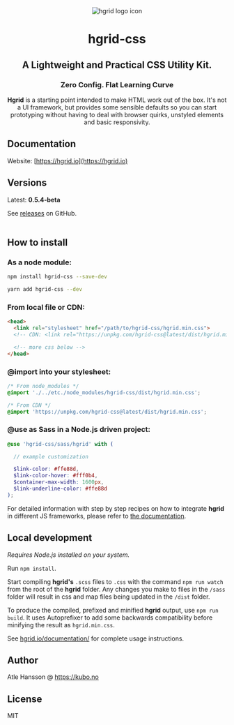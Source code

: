 <div align="center">
<img src="https://hgrid.io/assets/img/icon.png" alt="hgrid logo icon" title="hgrid logo icon">
<br>

# hgrid-css

## **A Lightweight and Practical CSS Utility Kit.**

### Zero Config. Flat Learning Curve

**Hgrid** is a starting point intended to make HTML work out of the box. It's not a UI framework, but provides some sensible defaults so you can start prototyping without having to deal with browser quirks, unstyled elements and basic responsivity.

</div>

## Documentation

Website: [https://hgrid.io](https://hgrid.io)

## Versions

Latest: **0.5.4-beta**

See [releases](https://github.com/ahansson/hgrid-css/releases) on GitHub.
<br><br>

## How to install

### **As a node module:**

```bash
npm install hgrid-css --save-dev
```

```bash
yarn add hgrid-css --dev
```

### **From local file or CDN:**

```html
<head>
  <link rel="stylesheet" href="/path/to/hgrid-css/hgrid.min.css">
  <!-- CDN: <link rel="https://unpkg.com/hgrid-css@latest/dist/hgrid.min.css"> -->

  <!-- more css below -->
</head>
```
### **@import into your stylesheet:**
```css
/* From node_modules */
@import './../etc./node_modules/hgrid-css/dist/hgrid.min.css';
```
```css
/* From CDN */
@import 'https://unpkg.com/hgrid-css@latest/dist/hgrid.min.css';
```

### **@use as Sass in a Node.js driven project:**

```scss
@use 'hgrid-css/sass/hgrid' with (

  // example customization

  $link-color: #ffe88d,
  $link-color-hover: #fff0b4,
  $container-max-width: 1600px,
  $link-underline-color: #ffe88d
);
```
For detailed information with step by step recipes on how to integrate **hgrid** in different JS frameworks, please refer to [the documentation](https://hgrid.io/documentation/integrate/).

## Local development

_Requires Node.js installed on your system._

Run `npm install`.

Start compiling **hgrid's** `.scss` files to `.css` with the command `npm run watch` from the root of the **hgrid** folder. Any changes you make to files in the `/sass` folder will result in css and map files being updated in the `/dist` folder.

To produce the compiled, prefixed and minified **hgrid** output, use `npm run build`. It uses Autoprefixer to add some backwards compatibility before minifying the result as `hgrid.min.css`.

See [hgrid.io/documentation/](https://hgrid.io/documentation/) for complete usage instructions.

## Author

Atle Hansson @ https://kubo.no

## License

MIT